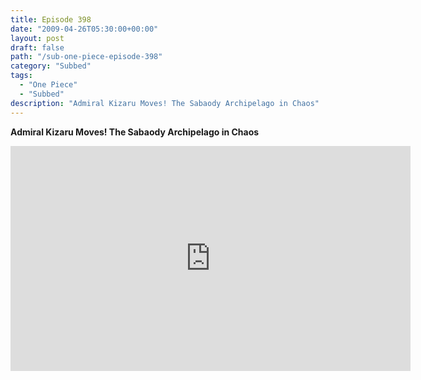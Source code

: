 ```yaml
---
title: Episode 398
date: "2009-04-26T05:30:00+00:00"
layout: post
draft: false
path: "/sub-one-piece-episode-398"
category: "Subbed"
tags:
  - "One Piece"
  - "Subbed"
description: "Admiral Kizaru Moves! The Sabaody Archipelago in Chaos"
---
```


**Admiral Kizaru Moves! The Sabaody Archipelago in Chaos**

<iframe width="640" height="360" src="https://www.rapidvideo.com/e/FXV110881I" frameborder="0" marginwidth=0 marginheight=0 scrolling=no allowfullscreen></iframe>

